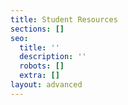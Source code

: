 ```yaml
---
title: Student Resources
sections: []
seo:
  title: ''
  description: ''
  robots: []
  extra: []
layout: advanced
---
```

